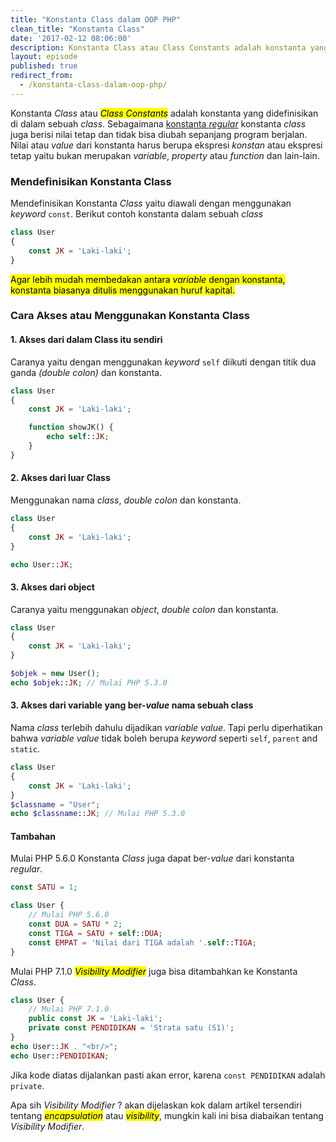 ```yaml
---
title: "Konstanta Class dalam OOP PHP"
clean_title: "Konstanta Class"
date: '2017-02-12 08:06:00'
description: Konstanta Class atau Class Constants adalah konstanta yang didefinisikan di dalam sebuah class. Sebagaimana konstanta regular konstanta class juga berisi nilai tetap dan tidak bisa diubah sepanjang program berjalan.
layout: episode
published: true
redirect_from:
  - /konstanta-class-dalam-oop-php/
---
```


Konstanta *Class* atau <mark><em>Class Constants</em></mark> adalah konstanta yang didefinisikan di dalam sebuah *class*. Sebagaimana <a href="{{ site.url }}/others/konstanta-dalam-php/" target="_blank">konstanta *regular*</a> konstanta *class* juga berisi nilai tetap dan tidak bisa diubah sepanjang program berjalan. Nilai atau *value* dari konstanta harus berupa ekspresi *konstan* atau ekspresi tetap yaitu bukan merupakan *variable*, *property* atau *function* dan lain-lain.

### Mendefinisikan Konstanta Class
Mendefinisikan Konstanta *Class* yaitu diawali dengan menggunakan *keyword* `const`. Berikut contoh konstanta dalam sebuah *class*

```php
class User
{
    const JK = 'Laki-laki';
}
```

<mark>Agar lebih mudah membedakan antara <em>variable</em> dengan konstanta, konstanta biasanya ditulis menggunakan huruf kapital.</mark>

### Cara Akses atau Menggunakan Konstanta Class
#### 1. Akses dari dalam Class itu sendiri

Caranya yaitu dengan menggunakan *keyword* `self` diikuti dengan titik dua ganda *(double colon)* dan konstanta.

```php
class User
{
    const JK = 'Laki-laki';

    function showJK() {
        echo self::JK;
    }
}
```

#### 2. Akses dari luar Class

Menggunakan nama *class*, *double colon* dan konstanta.

```php
class User
{
    const JK = 'Laki-laki';
}

echo User::JK;
```

#### 3. Akses dari object

Caranya yaitu menggunakan *object*, *double colon* dan konstanta.  

```php
class User
{
    const JK = 'Laki-laki';
}

$objek = new User();
echo $objek::JK; // Mulai PHP 5.3.0
```

#### 3. Akses dari variable yang ber-*value* nama sebuah class

Nama *class* terlebih dahulu dijadikan *variable value*. Tapi perlu diperhatikan bahwa *variable value* tidak boleh berupa *keyword* seperti `self`, `parent` and `static`.

```php
class User
{
    const JK = 'Laki-laki';
}
$classname = "User";
echo $classname::JK; // Mulai PHP 5.3.0
```

#### Tambahan
Mulai PHP 5.6.0 Konstanta *Class* juga dapat ber-*value* dari konstanta *regular*.

```php
const SATU = 1;

class User {
    // Mulai PHP 5.6.0
    const DUA = SATU * 2;
    const TIGA = SATU + self::DUA;
    const EMPAT = 'Nilai dari TIGA adalah '.self::TIGA;
}
```

Mulai PHP 7.1.0 <mark><em>Visibility Modifier</em></mark> juga bisa ditambahkan ke Konstanta *Class*.

```php
class User {
    // Mulai PHP 7.1.0
    public const JK = 'Laki-laki';
    private const PENDIDIKAN = 'Strata satu (S1)';
}
echo User::JK . "<br/>";
echo User::PENDIDIKAN;
```

Jika kode diatas dijalankan pasti akan error, karena `const PENDIDIKAN` adalah `private`.

Apa sih *Visibility Modifier* ? akan dijelaskan kok dalam artikel tersendiri tentang <mark><em>encapsulation</em></mark> atau <mark><em>visibility</em></mark>, mungkin kali ini bisa diabaikan tentang *Visibility Modifier*.
